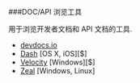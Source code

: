 ###DOC/API 浏览工具

用于浏览开发者文档和 API 文档的工具.

* [devdocs.io](http://devdocs.io/)
* [Dash](https://kapeli.com/dash) [OS X, iOS][$]
* [Velocity](https://velocity.silverlakesoftware.com/) [Windows][$]
* [Zeal](https://zealdocs.org/) [Windows, Linux]
